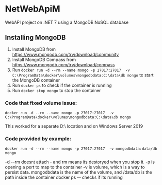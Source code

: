 # NetWebApiM
WebAPI project on .NET 7 using a MongoDB NoSQL database

## Installing MongoDB

1. Install MongoDB from https://www.mongodb.com/try/download/community
2. Install MongoDB Compass from https://www.mongodb.com/try/download/compass
3. Run ```docker run -d --rm --name mongo -p 27017:27017  -v C:\ProgramData\docker\volumes\mongodbdata:C:\data\db mongo``` to start the MongoDB container
4. Run ```docker ps``` to check if the container is running
5. Run ```docker stop mongo``` to stop the container


### Code that fixed volume issue:
```docker run -d --rm --name mongo -p 27017:27017  -v C:\ProgramData\docker\volumes\mongodbdata:C:\data\db mongo```

This worked for a separate D:\ location and on Windows Server 2019

### Code provided by example: 
```docker run -d --rm --name mongo -p 27017:27017  -v mongodbdata:data/db mongo```

-d --rm doesnt attach - and rm means its destoryed when you stop it. 
-p is opening a port to map to the container
-v is volume, which is a way to persist data. mongodbdata is the name of the volume, and /data/db is the path inside the container
docker ps -- checks if its running